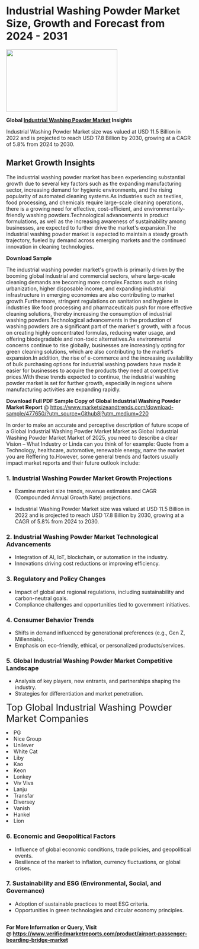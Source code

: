 <H1>Industrial Washing Powder Market Size, Growth and Forecast from 2024 - 2031</H1><img class="aligncenter size-medium wp-image-584254" src="https://thirdeyenews.in/wp-content/uploads/2024/09/Global-Market-Research-300x168.jpeg" alt="" width="300" height="168" /><p><strong>Global&nbsp;<a href="https://www.marketsizeandtrends.com/download-sample/477650/?utm_source=Github8j?utm_medium=220">Industrial Washing Powder Market</a> Insights</strong></p><p>Industrial Washing Powder Market size was valued at USD 11.5 Billion in 2022 and is projected to reach USD 17.8 Billion by 2030, growing at a CAGR of 5.8% from 2024 to 2030.</p><p><h2>Market Growth Insights</h2> <p>The industrial washing powder market has been experiencing substantial growth due to several key factors such as the expanding manufacturing sector, increasing demand for hygienic environments, and the rising popularity of automated cleaning systems.As industries such as textiles, food processing, and chemicals require large-scale cleaning operations, there is a growing need for effective, cost-efficient, and environmentally-friendly washing powders.Technological advancements in product formulations, as well as the increasing awareness of sustainability among businesses, are expected to further drive the market's expansion.The industrial washing powder market is expected to maintain a steady growth trajectory, fueled by demand across emerging markets and the continued innovation in cleaning technologies.</p> <p><strong>Download Sample</strong></p> <p>The industrial washing powder market's growth is primarily driven by the booming global industrial and commercial sectors, where large-scale cleaning demands are becoming more complex.Factors such as rising urbanization, higher disposable income, and expanding industrial infrastructure in emerging economies are also contributing to market growth.Furthermore, stringent regulations on sanitation and hygiene in industries like food processing and pharmaceuticals push for more effective cleaning solutions, thereby increasing the consumption of industrial washing powders.Technological advancements in the production of washing powders are a significant part of the market's growth, with a focus on creating highly concentrated formulas, reducing water usage, and offering biodegradable and non-toxic alternatives.As environmental concerns continue to rise globally, businesses are increasingly opting for green cleaning solutions, which are also contributing to the market's expansion.In addition, the rise of e-commerce and the increasing availability of bulk purchasing options for industrial washing powders have made it easier for businesses to acquire the products they need at competitive prices.With these trends expected to continue, the industrial washing powder market is set for further growth, especially in regions where manufacturing activities are expanding rapidly.<p><span class=""><strong>Download Full PDF Sample Copy of Global Industrial Washing Powder Market Report</strong> @ <a href="https://www.marketsizeandtrends.com/download-sample/477650/?utm_source=Github8j?utm_medium=220" target="_blank">https://www.marketsizeandtrends.com/download-sample/477650/?utm_source=Github8j?utm_medium=220</a></span></p><p>In order to make an accurate and perceptive description of future scope of a Global&nbsp;Industrial Washing Powder Market Market as Global&nbsp;Industrial Washing Powder Market Market of 2025, you need to describe a clear Vision &ndash; What Industry or Linda can you think of for example: Quote from a Technology, healthcare, automotive, renewable energy, name the market you are Reffering to.However, some general trends and factors usually impact market reports and their future outlook include:</p><h3>1.&nbsp;<strong>Industrial Washing Powder Market Growth Projections</strong></h3><ul><li>Examine market size trends, revenue estimates and CAGR (Compounded Annual Growth Rate) projections.</li><li><p>Industrial Washing Powder Market size was valued at USD 11.5 Billion in 2022 and is projected to reach USD 17.8 Billion by 2030, growing at a CAGR of 5.8% from 2024 to 2030.</p></li></ul><h3>2.&nbsp;<strong>Industrial Washing Powder Market Technological Advancements</strong></h3><ul><li>Integration of AI, IoT, blockchain, or automation in the industry.</li><li>Innovations driving cost reductions or improving efficiency.</li></ul><h3>3.&nbsp;<strong>Regulatory and Policy Changes</strong></h3><ul><li>Impact of global and regional regulations, including sustainability and carbon-neutral goals.</li><li>Compliance challenges and opportunities tied to government initiatives.</li></ul><h3>4.&nbsp;<strong>Consumer Behavior Trends</strong></h3><ul><li>Shifts in demand influenced by generational preferences (e.g., Gen Z, Millennials).</li><li>Emphasis on eco-friendly, ethical, or personalized products/services.</li></ul><h3>5.&nbsp;<strong>Global Industrial Washing Powder Market Competitive Landscape</strong></h3><ul><li>Analysis of key players, new entrants, and partnerships shaping the industry.</li><li>Strategies for differentiation and market penetration.</li></ul><p data-pm-slice="1 1 []"><span style="color: inherit; font-family: inherit; font-size: 25px;">Top Global Industrial Washing Powder Market Companies</span></p><div class="" data-test-id=""><p><li>PG</li><li> Nice Group</li><li> Unilever</li><li> White Cat</li><li> Liby</li><li> Kao</li><li> Keon</li><li> Lonkey</li><li> Viv Viva</li><li> Lanju</li><li> Transfar</li><li> Diversey</li><li> Vanish</li><li> Hankel</li><li> Lion</li></p></div><h3>6.&nbsp;<strong>Economic and Geopolitical Factors</strong></h3><ul><li>Influence of global economic conditions, trade policies, and geopolitical events.</li><li>Resilience of the market to inflation, currency fluctuations, or global crises.</li></ul><h3>7.&nbsp;<strong>Sustainability and ESG (Environmental, Social, and Governance)</strong></h3><ul><li>Adoption of sustainable practices to meet ESG criteria.</li><li>Opportunities in green technologies and circular economy principles.</li></ul><h2><strong style="font-size: 14px;">For More Information or Query, Visit @&nbsp;</strong><a style="background-color: #ffffff; font-size: 14px;" href="https://www.marketsizeandtrends.com/report/industrial-washing-powder-market/" target="_blank">https://www.verifiedmarketreports.com/product/airport-passenger-boarding-bridge-market</a></h2>